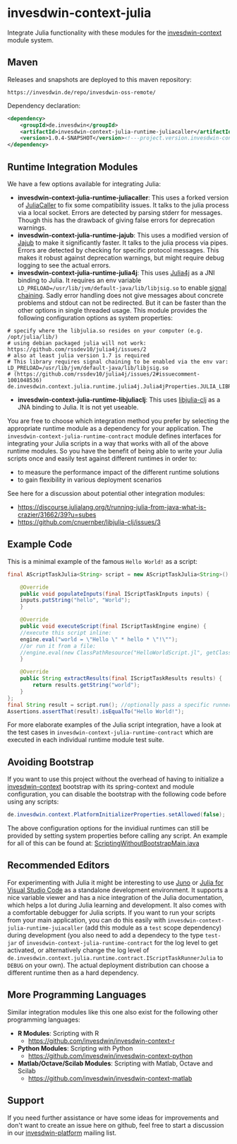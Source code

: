 # invesdwin-context-julia
Integrate Julia functionality with these modules for the [invesdwin-context](https://github.com/subes/invesdwin-context) module system.

## Maven

Releases and snapshots are deployed to this maven repository:
```
https://invesdwin.de/repo/invesdwin-oss-remote/
```

Dependency declaration:
```xml
<dependency>
	<groupId>de.invesdwin</groupId>
	<artifactId>invesdwin-context-julia-runtime-juliacaller</artifactId>
	<version>1.0.4-SNAPSHOT</version><!---project.version.invesdwin-context-julia-parent-->
</dependency>
```

## Runtime Integration Modules

We have a few options available for integrating Julia:
- **invesdwin-context-julia-runtime-juliacaller**: This uses a forked version of [JuliaCaller](https://github.com/jbytecode/juliacaller/issues/1) to fix some compatibility issues. It talks to the julia process via a local socket. Errors are detected by parsing stderr for messages. Though this has the drawback of giving false errors for deprecation warnings.
- **invesdwin-context-julia-runtime-jajub**: This uses a modified version of [Jajub](https://github.com/org-arl/jajub/issues/2) to make it significantly faster. It talks to the julia process via pipes. Errors are detected by checking for specific protocol messages. This makes it robust against deprecation warnings, but might require debug logging to see the actual errors.
- **invesdwin-context-julia-runtime-julia4j**: This uses [Julia4j](https://github.com/rssdev10/julia4j/issues/2) as a JNI binding to Julia. It requires an env variable `LD_PRELOAD=/usr/lib/jvm/default-java/lib/libjsig.so` to enable [signal chaining](https://cnuernber.github.io/libjulia-clj/signals.html). Sadly error handling does not give messages about concrete problems and stdout can not be redirected. But it can be faster than the other options in single threaded usage. This module provides the following configuration options as system properties:
```properties
# specify where the libjulia.so resides on your computer (e.g. /opt/julia/lib/)
# using debian packaged julia will not work: https://github.com/rssdev10/julia4j/issues/2
# also at least julia version 1.7 is required
# This library requires signal chaining to be enabled via the env var: LD_PRELOAD=/usr/lib/jvm/default-java/lib/libjsig.so
# (https://github.com/rssdev10/julia4j/issues/2#issuecomment-1001048536)
de.invesdwin.context.julia.runtime.julia4j.Julia4jProperties.JULIA_LIBRARY_PATH=/opt/julia/lib/
```
- **invesdwin-context-julia-runtime-libjuliaclj**: This uses [libjulia-clj](https://github.com/cnuernber/libjulia-clj/issues/3) as a JNA binding to Julia. It is not yet useable.

You are free to choose which integration method you prefer by selecting the appropriate runtime module as a dependency for your application. The `invesdwin-context-julia-runtime-contract` module defines interfaces for integrating your Julia scripts in a way that works with all of the above runtime modules. So you have the benefit of being able to write your Julia scripts once and easily test against different runtimes in order to: 
- to measure the performance impact of the different runtime solutions
- to gain flexibility in various deployment scenarios

See here for a discussion about potential other integration modules: 
- https://discourse.julialang.org/t/running-julia-from-java-what-is-crazier/31662/39?u=subes
- https://github.com/cnuernber/libjulia-clj/issues/3

## Example Code

This is a minimal example of the famous `Hello World!` as a script:

```java
final AScriptTaskJulia<String> script = new AScriptTaskJulia<String>() {

    @Override
    public void populateInputs(final IScriptTaskInputs inputs) {
	inputs.putString("hello", "World");
    }

    @Override
    public void executeScript(final IScriptTaskEngine engine) {
	//execute this script inline:
	engine.eval("world = \"Hello \" * hello * \"!\"");
	//or run it from a file:
	//engine.eval(new ClassPathResource("HelloWorldScript.jl", getClass()));
    }

    @Override
    public String extractResults(final IScriptTaskResults results) {
        return results.getString("world");
    }
};
final String result = script.run(); //optionally pass a specific runner as an argument here
Assertions.assertThat(result).isEqualTo("Hello World!");
```

For more elaborate examples of the Julia script integration, have a look at the test cases in `invesdwin-context-julia-runtime-contract` which are executed in each individual runtime module test suite.

## Avoiding Bootstrap

If you want to use this project without the overhead of having to initialize a [invesdwin-context](https://github.com/invesdwin/invesdwin-context) bootstrap with its spring-context and module configuration, you can disable the bootstrap with the following code before using any scripts:

```java
de.invesdwin.context.PlatformInitializerProperties.setAllowed(false);
```

The above configuration options for the invidiual runtimes can still be provided by setting system properties before calling any script. An example for all of this can be found at: [ScriptingWithoutBootstrapMain.java](https://github.com/invesdwin/invesdwin-context/blob/master/tests/otherproject-noparent-bom-test/src/main/java/com/otherproject/scripting/ScriptingWithoutBootstrapMain.java)

## Recommended Editors

For experimenting with Julia it might be interesting to use [Juno](https://junolab.org/) or [Julia for Visual Studio Code](https://www.julia-vscode.org/) as a standalone development environment. It supports a nice variable viewer and has a nice integration of the Julia documentation, which helps a lot during Julia learning and development. It also comes with a comfortable debugger for Julia scripts.
If you want to run your scripts from your main application, you can do this easily with `invesdwin-context-julia-runtime-juiacaller` (add this module as a `test` scope dependency) during development (you also need to add a dependecy to the type `test-jar` of `invesdwin-context-julia-runtime-contract` for the log level to get activated, or alternatively change the log level of `de.invesdwin.context.julia.runtime.contract.IScriptTaskRunnerJulia` to `DEBUG` on your own). The actual deployment distribution can choose a different runtime then as a hard dependency.

## More Programming Languages

Similar integration modules like this one also exist for the following other programming languages: 

- **R Modules**: Scripting with R
	- https://github.com/invesdwin/invesdwin-context-r 
- **Python Modules**: Scripting with Python
	- https://github.com/invesdwin/invesdwin-context-python
- **Matlab/Octave/Scilab Modules**: Scripting with Matlab, Octave and Scilab
	- https://github.com/invesdwin/invesdwin-context-matlab


## Support

If you need further assistance or have some ideas for improvements and don't want to create an issue here on github, feel free to start a discussion in our [invesdwin-platform](https://groups.google.com/forum/#!forum/invesdwin-platform) mailing list.
